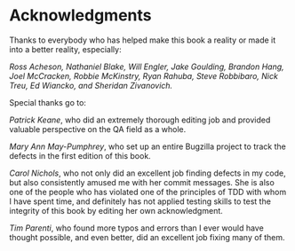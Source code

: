 # Acknowledgments

Thanks to everybody who has helped make this book a reality or made it into a better reality, especially:

_Ross Acheson, Nathaniel Blake, Will Engler, Jake Goulding, Brandon Hang, Joel McCracken, Robbie McKinstry, Ryan Rahuba, Steve Robbibaro, Nick Treu, Ed Wiancko, and Sheridan Zivanovich._

Special thanks go to:

_Patrick Keane_, who did an extremely thorough editing job and provided valuable perspective on the QA field as a whole.

_Mary Ann May-Pumphrey_, who set up an entire Bugzilla project to track the defects in the first edition of this book.

_Carol Nichols_, who not only did an excellent job finding defects in my code, but also consistently amused me with her commit messages.  She is also one of the people who has violated one of the principles of TDD with whom I have spent time, and definitely has not applied testing skills to test the integrity of this book by editing her own acknowledgment.

_Tim Parenti_, who found more typos and errors than I ever would have thought possible, and even better, did an excellent job fixing many of them.

